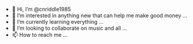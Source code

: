- 👋 Hi, I’m @cnriddle1985
- 👀 I’m interested in anything new that can help me make good money ...
- 🌱 I’m currently learning everything ...
- 💞️ I’m looking to collaborate on music and all ...
- 📫 How to reach me ...

<!---
cnriddle1985/cnriddle1985 is a ✨ special ✨ repository because its `README.md` (this file) appears on your GitHub profile.
You can click the Preview link to take a look at your changes.
--->
